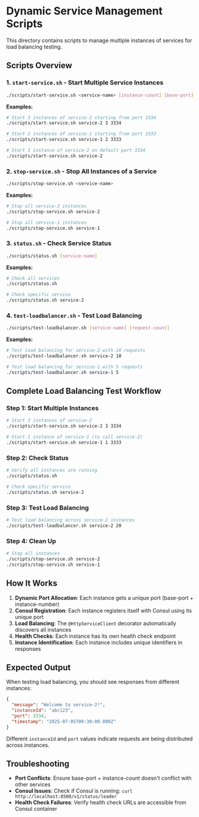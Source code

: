 # Dynamic Service Management Scripts

This directory contains scripts to manage multiple instances of services for load balancing testing.

## Scripts Overview

### 1. `start-service.sh` - Start Multiple Service Instances
```bash
./scripts/start-service.sh <service-name> [instance-count] [base-port]
```

**Examples:**
```bash
# Start 3 instances of service-2 starting from port 3334
./scripts/start-service.sh service-2 3 3334

# Start 2 instances of service-1 starting from port 3333
./scripts/start-service.sh service-1 2 3333

# Start 1 instance of service-2 on default port 3334
./scripts/start-service.sh service-2
```

### 2. `stop-service.sh` - Stop All Instances of a Service
```bash
./scripts/stop-service.sh <service-name>
```

**Examples:**
```bash
# Stop all service-2 instances
./scripts/stop-service.sh service-2

# Stop all service-1 instances
./scripts/stop-service.sh service-1
```

### 3. `status.sh` - Check Service Status
```bash
./scripts/status.sh [service-name]
```

**Examples:**
```bash
# Check all services
./scripts/status.sh

# Check specific service
./scripts/status.sh service-2
```

### 4. `test-loadbalancer.sh` - Test Load Balancing
```bash
./scripts/test-loadbalancer.sh [service-name] [request-count]
```

**Examples:**
```bash
# Test load balancing for service-2 with 10 requests
./scripts/test-loadbalancer.sh service-2 10

# Test load balancing for service-1 with 5 requests
./scripts/test-loadbalancer.sh service-1 5
```

## Complete Load Balancing Test Workflow

### Step 1: Start Multiple Instances
```bash
# Start 3 instances of service-2
./scripts/start-service.sh service-2 3 3334

# Start 1 instance of service-1 (to call service-2)
./scripts/start-service.sh service-1 1 3333
```

### Step 2: Check Status
```bash
# Verify all instances are running
./scripts/status.sh

# Check specific service
./scripts/status.sh service-2
```

### Step 3: Test Load Balancing
```bash
# Test load balancing across service-2 instances
./scripts/test-loadbalancer.sh service-2 20
```

### Step 4: Clean Up
```bash
# Stop all instances
./scripts/stop-service.sh service-2
./scripts/stop-service.sh service-1
```

## How It Works

1. **Dynamic Port Allocation**: Each instance gets a unique port (base-port + instance-number)
2. **Consul Registration**: Each instance registers itself with Consul using its unique port
3. **Load Balancing**: The `@HttpServiceClient` decorator automatically discovers all instances
4. **Health Checks**: Each instance has its own health check endpoint
5. **Instance Identification**: Each instance includes unique identifiers in responses

## Expected Output

When testing load balancing, you should see responses from different instances:

```json
{
  "message": "Welcome to service-2!",
  "instanceId": "abc123",
  "port": 3334,
  "timestamp": "2025-07-05T00:30:00.000Z"
}
```

Different `instanceId` and `port` values indicate requests are being distributed across instances.

## Troubleshooting

- **Port Conflicts**: Ensure base-port + instance-count doesn't conflict with other services
- **Consul Issues**: Check if Consul is running: `curl http://localhost:8500/v1/status/leader`
- **Health Check Failures**: Verify health check URLs are accessible from Consul container 